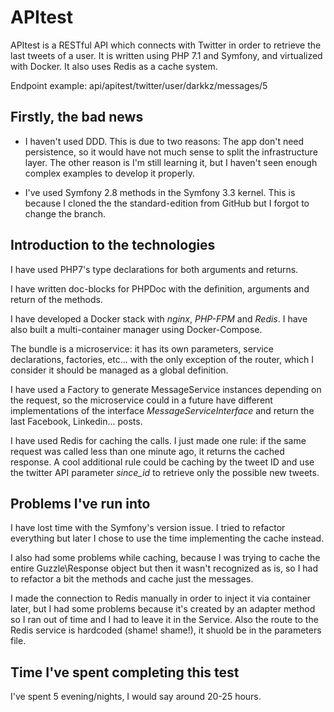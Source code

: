 # APItest

APItest is a RESTful API which connects with Twitter in order to retrieve the last tweets of a user.
It is written using PHP 7.1 and Symfony, and virtualized with Docker. It also uses Redis as a cache system.

Endpoint example: api/apitest/twitter/user/darkkz/messages/5

## Firstly, the bad news

* I haven't used DDD. This is due to two reasons: The app don't need persistence, so it would have not
much sense to split the infrastructure layer. The other reason is I'm still learning it, but I haven't seen
enough complex examples to develop it properly.

* I've used Symfony 2.8 methods in the Symfony 3.3 kernel. This is because I cloned the the standard-edition
from GitHub but I forgot to change the branch.

## Introduction to the technologies

I have used PHP7's type declarations for both arguments and returns.

I have written doc-blocks for PHPDoc with the definition, arguments and return of the methods.

I have developed a Docker stack with *nginx*, *PHP-FPM* and *Redis*. I have also built a multi-container
manager using Docker-Compose.

The bundle is a microservice: it has its own parameters, service declarations, factories, etc... with the
only exception of the router, which I consider it should be managed as a global definition.

I have used a Factory to generate MessageService instances depending on the request, so the microservice
could in a future have different implementations of the interface *MessageServiceInterface* and return
the last Facebook, Linkedin... posts.

I have used Redis for caching the calls. I just made one rule: if the same request was called less than
one minute ago, it returns the cached response. A cool additional rule could be caching by the tweet ID
and use the twitter API parameter *since_id* to retrieve only the possible new tweets.

## Problems I've run into

I have lost time with the Symfony's version issue. I tried to refactor everything but later I chose to
use the time implementing the cache instead.

I also had some problems while caching, because I was trying to cache the entire Guzzle\Response object
but then it wasn't recognized as is, so I had to refactor a bit the methods and cache just the messages.

I made the connection to Redis manually in order to inject it via container later, but I had some
problems because it's created by an adapter method so I ran out of time and I had to leave it in the Service.
Also the route to the Redis service is hardcoded (shame! shame!), it shuold be in the parameters file.

## Time I've spent completing this test

I've spent 5 evening/nights, I would say around 20-25 hours.
